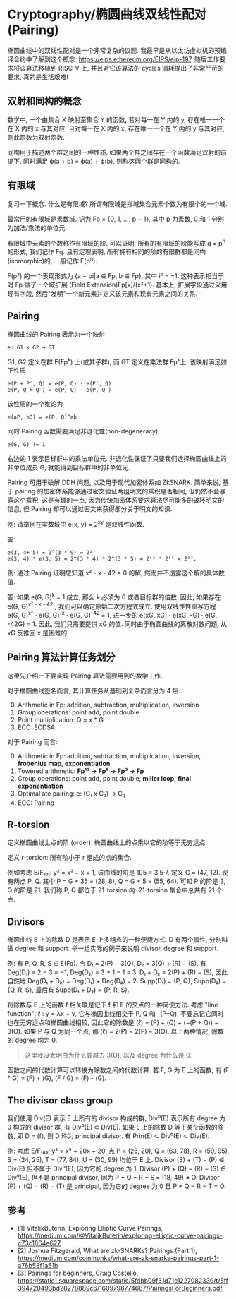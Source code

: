 # Cryptography/椭圆曲线双线性配对(Pairing)

椭圆曲线中的双线性配对是一个非常复杂的议题. 我最早是从以太坊虚拟机的预编译合约中了解到这个概念: <https://eips.ethereum.org/EIPS/eip-197>. 随后工作要求将该算法移植到 RISC-V 上, 并且对它该算法的 cycles 消耗提出了非常严苛的要求, 真的是生活艰难!

## 双射和同构的概念

数学中, 一个由集合 X 映射至集合 Y 的函数, 若对每一在 Y 内的 y, 存在唯一一个在 X 内的 x 与其对应, 且对每一在 X 内的 x, 存在唯一一个在 Y 内的 y 与其对应, 则此函数为双射函数.

同构用于描述两个群之间的一种性质. 如果两个群之间存在一个函数满足双射的前提下, 同时满足 ϕ(a + b) = ϕ(a) + ϕ(b), 则称这两个群是同构的.

## 有限域

复习一下概念. 什么是有限域? 所谓有限域是指域集合元素个数为有限个的一个域.

最常用的有限域是素数域. 记为 Fp = {0, 1, ..., p − 1}, 其中 p 为素数, 0 和 1 分别为加法/乘法的单位元.

有限域中元素的个数称作有限域的阶. 可以证明, 所有的有限域的阶能写成 q = p<sup>n</sup> 的形式, 我们记作 Fq. 且有定理表明, 所有拥有相同的阶的有限群都是同构(isomorphic)的, 一般记作 F(p<sup>n</sup>).

F(p²) 的一个表现形式为 {a + bi|a ∈ Fp, b ∈ Fp}, 其中 i² = −1. 这种表示相当于对 Fp 做了一个域扩展 (Field Extension)Fp[x]/(x²+1). 基本上, 扩展字段通过采用现有字段, 然后"发明"一个新元素并定义该元素和现有元素之间的关系.

## Pairing

椭圆曲线的 Pairing 表示为一个映射

```text
e: G1 × G2 → GT
```

G1, G2 定义在群 E(Fp<sup>k</sup>) 上(或其子群), 而 GT 定义在乘法群 Fp<sup>k</sup>上. 该映射满足如下性质

```text
e(P + P′, Q) = e(P, Q) · e(P′, Q)
e(P, Q + Q′) = e(P, Q) · e(P, Q′)
```

该性质的一个推论为

```text
e(aP, bQ) = e(P, Q)^ab
```

同时 Pairing 函数需要满足非退化性(non-degeneracy):

```text
e(G, G) != 1
```

右边的 1 表示目标群中的乘法单位元. 非退化性保证了只要我们选择椭圆曲线上的非单位成员 G, 就能得到目标群中的非单位元.

Pairing 可用于破解 DDH 问题, 以及用于现代加密体系如 ZkSNARK. 简单来说, 基于 pairing 的加密体系能够通过密文验证两组明文的乘积是否相同, 但仍然不会暴露这个乘积. 这是有趣的一点, 因为传统加密体系要求算法尽可能多的破坏明文的信息, 但 Pairing 却可以通过密文来获得部分关于明文的知识.

例: 请举例在实数域中 e(x, y) = 2<sup>xy</sup> 是双线性函数.

答:

```text
e(3, 4+ 5) = 2^(3 * 9) = 2²⁷
e(3, 4) * e(3, 5) = 2^(3 * 4) * 2^(3 * 5) = 2¹² * 2¹⁵ = 2²⁷.
```

例: 通过 Pairing 证明您知道 x² - x - 42 = 0 的解, 然而并不透露这个解的具体数值.

答: 如果 e(G, G)<sup>k</sup> = 1 成立, 那么 k 必须为 0 或者目标群的倍数. 因此, 如果存在 e(G, G)<sup>x² - x - 42</sup> , 我们可以确定原始二次方程式成立. 使用双线性性重写方程 e(G, G)<sup>x²</sup> ⋅ e(G, G)<sup>-x</sup> ⋅ e(G, G)<sup>-42</sup> = 1, 进一步的 e(xG, xG) ⋅ e(xG, -G) ⋅ e(G, -42G) = 1. 因此, 我们只需要提供 xG 的值. 同时由于椭圆曲线的离散对数问题, 从 xG 反推回 x 是困难的.

## Pairing 算法计算任务划分

这里先介绍一下要实现 Pairing 算法需要用到的数学工作.

对于椭圆曲线签名而言, 其计算任务从基础到复杂而言分为 4 层:

0. Arithmetic in Fp: addition, subtraction, multiplication, inversion
0. Group operations: point add, point double
0. Point multiplication: Q = x * G
0. ECC: ECDSA

对于 Pairing 而言:

0. Arithmetic in Fp: addition, subtraction, multiplication, inversion, **frobenius map**, **exponentiation**
0. Towered arithmetic: **Fp¹² → Fp⁶ → Fp² → Fp**
0. Group operations: point add, point double, **miller loop**, **final exponentiation**
0. Optimal ate pairing: e: (G₁ x G₂) → G<sub>T</sub>
0. ECC: Pairing

## R-torsion

定义椭圆曲线上点的阶 (order): 椭圆曲线上的点乘以它的阶等于无穷远点.

定义 r-torsion: 所有阶小于 r 组成的点的集合.

例如考虑 E/F₁₀₁: y² = x³ + x + 1, 该曲线的阶是 105 = 3·5·7, 定义 G = (47, 12). 现有两点 P, Q. 其中 P = G * 35 =
(28, 8), Q = G * 5 = (55, 64). 可知 P 的阶是 3, Q 的阶是 21. 我们称 P, Q 都位于 21-torsion 内. 21-torsion 集合中总共有 21 个点.

## Divisors

椭圆曲线 E 上的除数 D 是表示 E 上多组点的一种便捷方式. D 有两个属性, 分别叫做 degree 和 support. 举一组实际的例子来说明 divisor, degree 和 support.

例: 有 P, Q, R, S ∈ E(Fq). 令 D₁ = 2(P) − 3(Q), D₂ = 3(Q) + (R) − (S), 有 Deg(D₁) = 2 − 3 = −1, Deg(D₂) = 3 + 1 − 1 = 3. D₁ + D₂ = 2(P) + (R) − (S), 因此自然地 Deg(D₁ + D₂) = Deg(D₁) + Deg(D₂) = 2. Supp(D₁) = {P, Q}, Supp(D₂) =
{Q, R, S}, 最后有 Supp(D₁ + D₂) = {P, R, S}.

将除数与 E 上的函数 f 相关联是记下 f 和 E 的交点的一种简便方法. 考虑 "line function": ℓ : y = λx + ν, 它与椭圆曲线相交于 P, Q 和 -(P+Q), 不要忘记它同时也在无穷远点和椭圆曲线相较, 因此它的除数是 (ℓ) = (P) + (Q) + (−(P + Q)) − 3(O). 如果 P 与 Q 为同一个点, 那 (ℓ) = 2(P) − 2(P) − 3(O). 以上两种情况, 除数的 degree 均为 0.

> 这里我没太明白为什么要减去 3(O), 以及 degree 为什么是 0.

函数之间的代数计算可以转换为除数之间的代数计算. 若 F, G 为 E 上的函数, 有 (F * G) = (F) + (G), (F / G) = (F) - (G).

## The divisor class group

我们使用 Div(E) 表示 E 上所有的 divisor 构成的群, Div⁰(E) 表示所有 degree 为 0 构成的 divisor 群, 有 Div⁰(E) ⊂ Div(E). 如果 E 上的除数 D 等于某个函数的除数, 即 D = (f), 则 D 称为 principal divisor. 有 Prin(E) ⊂ Div⁰(E) ⊂ Div(E).

例: 考虑 E/F₁₀₃: y² = x³ + 20x + 20, 点 P = (26, 20), Q = (63, 78), R = (59, 95), S = (24, 25), T = (77, 84),
U = (30, 99) 均位于 E 上. Divisor (S) + (T) − (P) ∈ Div(E) 但不属于 Div⁰(E), 因为它的 degree 为 1. Divisor (P) + (Q) − (R) − (S) ∈ Div⁰(E), 但不是 principal divisor, 因为 P + Q − R − S = (18, 49) ≠ O. Divisor (P) + (Q) − (R) − (T) 是 principal, 因为它的 degree 为 0 且 P + Q − R − T = O.


## 参考

- [1] VitalikButerin, Exploring Elliptic Curve Pairings, <https://medium.com/@VitalikButerin/exploring-elliptic-curve-pairings-c73c1864e627>
- [2] Joshua Fitzgerald, What are zk-SNARKs? Pairings (Part 1), <https://medium.com/coinmonks/what-are-zk-snarks-pairings-part-1-a76b58f1a51b>
- [3] Pairings for beginners, Craig Costello, <https://static1.squarespace.com/static/5fdbb09f31d71c1227082339/t/5ff394720493bd28278889c6/1609798774687/PairingsForBeginners.pdf>
